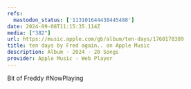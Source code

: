 ```yaml
---
refs:
  mastodon_status: ['113101644438445488']
date: 2024-09-08T11:15:35.114Z
media: ["382"]
url: https://music.apple.com/gb/album/ten-days/1760178389
title: ten days by Fred again.. on Apple Music
description: Album · 2024 · 20 Songs
provider: Apple Music - Web Player
---
```


Bit of Freddy #NowPlaying
